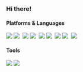 <!-- <p align="center">
  <img width="300" height="300" src="https://media.discordapp.net/attachments/1160609760689782884/1160609908438356029/whitehybe.png?ex=65354935&is=6522d435&hm=d9eb17ccccecbb77c4fd85692694677e5d44236da440c672e04eb6885a0b51d2&">
</p> -->

### Hi there!

<!-- <p>
    I'm developing all aspects of the in-game systems for <b><a href="https://discord.gg/storys">STORY (FiveM, South Korea)</a></b><br/>
    Additionally, to improve my development skills, I work with partners to create and sell awesome scripts! <b><a href="https://discord.gg/Z9AhuN9K9D">⭐️ Here is our team's Store</a></b><br/><br/>
    Based on <b>4+ years of FiveM development experience</b>, I am striving to create the best system!<br/><br/>
    Currently, I am going to school and learning different languages.
</p> -->

#### Platforms & Languages
<p>
    <img src="https://img.shields.io/badge/Lua-2C2D72?style=flat-square&logo=lua&logoColor=white"/>
    <img src="https://img.shields.io/badge/Python-3776AB?style=flat-square&logo=python&logoColor=white"/>&nbsp;
    <img src="https://img.shields.io/badge/CSS-1572B6?style=flat-square&logo=css3&logoColor=white"/>
    <img src="https://img.shields.io/badge/HTML-E34F26?style=flat-square&logo=html5&logoColor=white"/>&nbsp;
    <img src="https://img.shields.io/badge/JavaScript-F7DF1E?style=flat-square&logo=javascript&logoColor=black"/>
    <img src="https://img.shields.io/badge/TypeScript-3178C6?style=flat-square&logo=typescript&logoColor=white"/>&nbsp;
    <img src="https://img.shields.io/badge/Node.js-339933?style=flat-square&logo=nodedotjs&logoColor=white"/>
    <img src="https://img.shields.io/badge/Vue.js-4FC08D?style=flat-square&logo=vuedotjs&logoColor=white"/>&nbsp;
    <img src="https://img.shields.io/badge/MySQL-4479A1?style=flat-square&logo=mysql&logoColor=white"/>
</p>

#### Tools
<p>
    <img src="https://img.shields.io/badge/Visual Studio Code-007ACC?style=flat-square&logo=visualstudiocode&logoColor=white"/>
    <img src="https://img.shields.io/badge/Jetbrains IDEs-000000?style=flat-square&logo=jetbrains&logoColor=white"/>
</p>